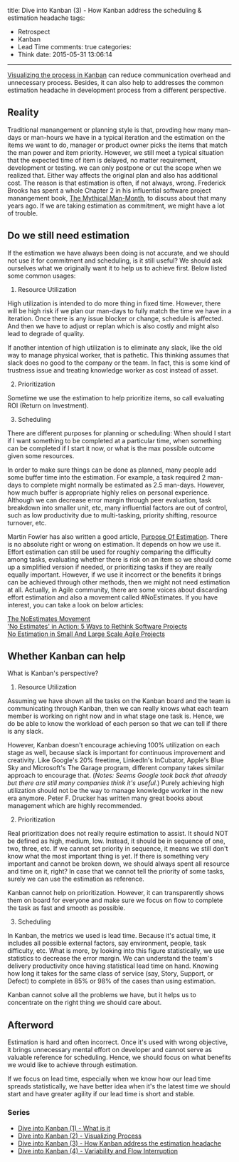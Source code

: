 title: Dive into Kanban (3) - How Kanban address the scheduling & estimation headache
tags:
  - Retrospect
  - Kanban
  - Lead Time
comments: true
categories:
  - Think
date: 2015-05-31 13:06:14
---

[The Mythical Man-Month]: http://www.amazon.com/Mythical-Man-Month-Software-Engineering-Anniversary/dp/0201835959
[Visualizing the process in Kanban]: http://www.thinkingincrowd.me/2015/05/29/Dive-into-Kanban-2-Visualizing-Process/

[Visualizing the process in Kanban][] can reduce communication overhead and unnecessary process.  Besides, it can also help to addresses the common estimation headache in development process from a different perspective.  

## Reality

Traditional manangement or planning style is that, provding how many man-days or man-hours we have in a typical iteration and the estimation on the items we want to do, manager or product owner picks the items that match the man power and item priority.  However, we still meet a typical situation that the expected time of item is delayed, no matter requirement, development or testing.  we can only postpone or cut the scope when we realized that.  Either way affects the original plan and also has additional cost.  The reason is that estimation is often, if not always, wrong.  Frederick Brooks has spent a whole Chapter 2 in his influential software project manangement book, [The Mythical Man-Month][], to discuss about that many years ago.  If we are taking estimation as commitment, we might have a lot of trouble.  

## Do we still need estimation

If the estimation we have always been doing is not accurate, and we should not use it for commitment and scheduling, is it still useful?  We should ask ourselves what we originally want it to help us to achieve first.  Below listed some common usages:  

1. Resource Utilization  

  High utilization is intended to do more thing in fixed time.  However, there will be high risk if we plan our man-days to fully match the time we have in a iteration.  Once there is any issue blocker or change, schedule is affected.  And then we have to adjust or replan which is also costly and might also lead to degrade of quality.  

  If another intention of high utilization is to eliminate any slack, like the old way to manage physical worker, that is pathetic.  This thinking assumes that slack does no good to the company or the team.  In fact, this is some kind of trustness issue and treating knowledge worker as cost instead of asset.  

2. Prioritization  

  Sometime we use the estimation to help prioritize items, so call evaluating ROI (Return on Investment).  

3. Scheduling

  There are different purposes for planning or scheduling: When should I start if I want something to be completed at a particular time, when something can be completed if I start it now, or what is the max possible outcome given some resources.  

  In order to make sure things can be done as planned, many people add some buffer time into the estimation.  For example, a task required 2 man-days to complete might normally be estimated as 2.5 man-days.  However, how much buffer is appropriate highly relies on personal experience.  Although we can decrease error margin through peer evaluation, task breakdown into smaller unit, etc, many influential factors are out of control, such as low productivity due to multi-tasking, priority shifting, resource turnover, etc.  


Martin Fowler has also written a good article, [Purpose Of Estimation][].  There is no absolute right or wrong on estimation.  It depends on how we use it.  Effort estimation can still be used for roughly comparing the difficulty among tasks, evaluating whether there is risk on an item so we should come up a simplified version if needed, or prioritizing tasks if they are really equally important.  However, if we use it incorrect or the benefits it brings can be achieved through other methods, then we might not need estimation at all.  Actually, in Agile community, there are some voices about discarding effort estimation and also a movement called \#NoEstimates.  If you have interest, you can take a look on below articles:  

[The NoEstimates Movement]: http://ronjeffries.com/xprog/articles/the-noestimates-movement/  
['No Estimates' in Action: 5 Ways to Rethink Software Projects]: http://www.cio.com/article/2381167/agile-development/-no-estimates-in-action-5-ways-to-rethink-software-projects.html
[No Estimation in Small And Large Scale Agile Projects]: http://www.infoq.com/news/2015/02/agile-no-estimation  
[Purpose Of Estimation]: http://martinfowler.com/bliki/PurposeOfEstimation.html

[The NoEstimates Movement][]  
['No Estimates' in Action: 5 Ways to Rethink Software Projects][]  
[No Estimation in Small And Large Scale Agile Projects][]  

## Whether Kanban can help

What is Kanban's perspective?

1. Resource Utilization  

  Assuming we have shown all the tasks on the Kanban board and the team is communicating through Kanban, then we can really knows what each team member is working on right now and in what stage one task is.  Hence, we do be able to know the workload of each person so that we can tell if there is any slack.  

  However, Kanban doesn't encourage achieving 100% utilization on each stage as well, because slack is important for continuous improvement and creativity.  Like Google's 20% freetime, LinkedIn's InCubator, Apple's Blue Sky and Microsoft's The Garage program, different company takes similar approach to encourage that.  (_Notes: Seems Google took back that already but there are still many companies think it's useful._)  Purely achieving high utilization should not be the way to manage knowledge worker in the new era anymore.  Peter F. Drucker has written many great books about management which are highly recommended.  

2. Prioritization  

  Real prioritization does not really require estimation to assist.  It should NOT be defined as high, medium, low.  Instead, it should be in sequence of one, two, three, etc.  If we cannot set priority in sequence, it means we still don't know what the most important thing is yet.  If there is something very important and cannot be broken down, we should always spent all resource and time on it, right?  In case that we cannot tell the priority of some tasks, surely we can use the estimation as reference.  

  Kanban cannot help on prioritization.  However, it can transparently shows them on board for everyone and make sure we focus on flow to complete the task as fast and smooth as possible.  

3. Scheduling  

  In Kanban, the metrics we used is lead time.  Because it's actual time, it includes all possible external factors, say environment, people, task difficulty, etc.  What is more, by looking into this figure statistically, we use statistics to decrease the error margin.  We can understand the team's delivery productivity once having statistical lead time on hand.  Knowing how long it takes for the same class of service (say, Story, Support, or Defect) to complete in 85% or 98% of the cases than using estimation.

Kanban cannot solve all the problems we have, but it helps us to concentrate on the right thing we should care about.  


## Afterword  

Estimation is hard and often incorrect.  Once it's used with wrong objective, it brings unnecessary mental effort on developer and cannot serve as valuable reference for scheduling.  Hence, we should focus on what benefits we would like to achieve through estimation.

If we focus on lead time, especially when we know how our lead time spreads statistically, we have better idea when it's the latest time we should start and have greater agility if our lead time is short and stable.  


### Series
[Dive into Kanban (1) - What is it]: http://www.thinkingincrowd.me/2015/05/20/Dive-into-Kanban-1-What-is-it/
[Dive into Kanban (2) - Visualizing Process]: http://www.thinkingincrowd.me/2015/05/29/Dive-into-Kanban-2-Visualizing-Process/
[Dive into Kanban (3) - How Kanban address the estimation headache]: http://www.thinkingincrowd.me/2015/05/31/Dive-into-Kanban-3-How-Kanban-address-the-estimation-headache/
[Dive into Kanban (4) - Variability and Flow Interruption]: http://www.thinkingincrowd.me/2015/06/05/Dive-into-Kanban-4-Variability-and-Flow-Interruption/

* [Dive into Kanban (1) - What is it][]  
* [Dive into Kanban (2) - Visualizing Process][]  
* [Dive into Kanban (3) - How Kanban address the estimation headache][]  
* [Dive into Kanban (4) - Variability and Flow Interruption][]  
